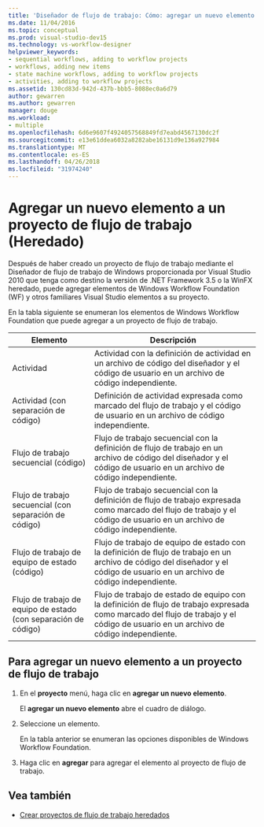 ```yaml
---
title: 'Diseñador de flujo de trabajo: Cómo: agregar un nuevo elemento a un proyecto de flujo de trabajo (heredado)'
ms.date: 11/04/2016
ms.topic: conceptual
ms.prod: visual-studio-dev15
ms.technology: vs-workflow-designer
helpviewer_keywords:
- sequential workflows, adding to workflow projects
- workflows, adding new items
- state machine workflows, adding to workflow projects
- activities, adding to workflow projects
ms.assetid: 130cd83d-942d-437b-bbb5-8088ec0a6d79
author: gewarren
ms.author: gewarren
manager: douge
ms.workload:
- multiple
ms.openlocfilehash: 6d6e9607f4924057568849fd7eabd4567130dc2f
ms.sourcegitcommit: e13e61ddea6032a8282abe16131d9e136a927984
ms.translationtype: MT
ms.contentlocale: es-ES
ms.lasthandoff: 04/26/2018
ms.locfileid: "31974240"
---
```

# <a name="how-to-add-a-new-item-to-a-workflow-project-legacy"></a>Agregar un nuevo elemento a un proyecto de flujo de trabajo (Heredado)

Después de haber creado un proyecto de flujo de trabajo mediante el Diseñador de flujo de trabajo de Windows proporcionada por Visual Studio 2010 que tenga como destino la versión de .NET Framework 3.5 o la WinFX heredado, puede agregar elementos de Windows Workflow Foundation (WF) y otros familiares Visual Studio elementos a su proyecto.

En la tabla siguiente se enumeran los elementos de Windows Workflow Foundation que puede agregar a un proyecto de flujo de trabajo.

|Elemento|Descripción|
|----------|-----------------|
|Actividad|Actividad con la definición de actividad en un archivo de código del diseñador y el código de usuario en un archivo de código independiente.|
|Actividad (con separación de código)|Definición de actividad expresada como marcado del flujo de trabajo y el código de usuario en un archivo de código independiente.|
|Flujo de trabajo secuencial (código)|Flujo de trabajo secuencial con la definición de flujo de trabajo en un archivo de código del diseñador y el código de usuario en un archivo de código independiente.|
|Flujo de trabajo secuencial (con separación de código)|Flujo de trabajo secuencial con la definición de flujo de trabajo expresada como marcado del flujo de trabajo y el código de usuario en un archivo de código independiente.|
|Flujo de trabajo de equipo de estado (código)|Flujo de trabajo de equipo de estado con la definición de flujo de trabajo en un archivo de código del diseñador y el código de usuario en un archivo de código independiente.|
|Flujo de trabajo de equipo de estado (con separación de código)|Flujo de trabajo de estado de equipo con la definición de flujo de trabajo expresada como marcado del flujo de trabajo y el código de usuario en un archivo de código independiente.|

## <a name="to-add-a-new-item-to-a-workflow-project"></a>Para agregar un nuevo elemento a un proyecto de flujo de trabajo

1.  En el **proyecto** menú, haga clic en **agregar un nuevo elemento**.

     El **agregar un nuevo elemento** abre el cuadro de diálogo.

2.  Seleccione un elemento.

     En la tabla anterior se enumeran las opciones disponibles de Windows Workflow Foundation.

3.  Haga clic en **agregar** para agregar el elemento al proyecto de flujo de trabajo.

## <a name="see-also"></a>Vea también

- [Crear proyectos de flujo de trabajo heredados](../workflow-designer/creating-legacy-workflow-projects.md)